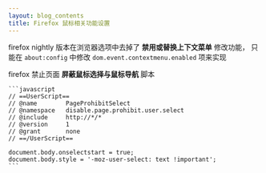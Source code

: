 ```yaml
---
layout: blog_contents
title: Firefox 鼠标相关功能设置
---
```


firefox nightly 版本在浏览器选项中去掉了 __禁用或替换上下文菜单__ 修改功能，
只能在 `about:config` 中修改 `dom.event.contextmenu.enabled` 项来实现

firefox 禁止页面 __屏蔽鼠标选择与鼠标导航__ 脚本

    ```javascript
    // ==UserScript==
    // @name        PageProhibitSelect
    // @namespace   disable.page.prohibit.user.select
    // @include     http://*/*
    // @version     1
    // @grant       none
    // ==/UserScript==

    document.body.onselectstart = true;
    document.body.style = '-moz-user-select: text !important';
    ```

